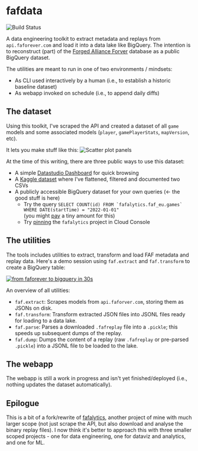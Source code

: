 # fafdata

![Build Status](https://github.com/yaniv-aknin/fafdata/actions/workflows/test.yml/badge.svg?branch=main)

A data engineering toolkit to extract metadata and replays from `api.faforever.com` and load it into a data lake like BigQuery. The intention is to reconstruct (part) of the [Forged Alliance Forver](http://faforver.com) database as a public BigQuery dataset.

The utilities are meant to run in one of two environments / mindsets:

* As CLI used interactively by a human (i.e., to establish a historic baseline dataset)
* As webapp invoked on schedule (i.e., to append daily diffs)

## The dataset

Using this toolkit, I've scraped the API and created a dataset of all `game` models and some associated models (`player`, `gamePlayerStats`, `mapVersion`, etc).

It lets you make stuff like this:
![Scatter plot panels](https://user-images.githubusercontent.com/101657/177016397-5a47fe4d-862a-489b-8610-3e28487ea06c.png)

At the time of this writing, there are three public ways to use this dataset:

* A simple [Datastudio Dashboard] for quick browsing
* A [Kaggle dataset] where I've flattened, filtered and documented two CSVs
* A publicly accessible BigQuery dataset for your own queries (← the good stuff is here)
  * Try the query ``SELECT COUNT(id) FROM `fafalytics.faf_eu.games` WHERE DATE(startTime) = "2022-01-01"`` \
    (you might [pay][public query pricing] a tiny amount for this)
  * Try [pinning][pinning a project] the `fafalytics` project in Cloud Console

[Datastudio Dashboard]: https://datastudio.google.com/reporting/ad26e447-e1fd-4856-b7d0-78447dfcfde7
[Kaggle dataset]: https://www.kaggle.com/datasets/yanivaknin/fafdata
[pinning a project]: https://cloud.google.com/bigquery/docs/bigquery-web-ui#pinning_adding_a_project
[public query pricing]: https://cloud.google.com/bigquery/public-data#share_a_dataset_with_the_public


## The utilities

The tools includes utilities to extract, transform and load FAF metadata and replay data. Here's a demo session using `faf.extract` and `faf.transform` to create a BigQuery table:

[![from faforever to bigquery in 30s](https://asciinema.org/a/MYghLXpGbNIKwsnVDtCQOXoEO.svg)](https://asciinema.org/a/MYghLXpGbNIKwsnVDtCQOXoEO)

An overview of all utilities:

* `faf.extract`: Scrapes models from `api.faforver.com`, storing them as JSONs on disk.
* `faf.transform`: Transform extracted JSON files into JSONL files ready for loading to a data lake.
* `faf.parse`: Parses a downloaded `.fafreplay` file into a `.pickle`; this speeds up subsequent dumps of the replay.
* `faf.dump`: Dumps the content of a replay (raw `.fafreplay` or pre-parsed `.pickle`) into a JSONL file to be loaded to the lake.

## The webapp

The webapp is still a work in progress and isn't yet finished/deployed (i.e., nothing updates the dataset automatically).

## Epilogue

This is a bit of a fork/rewrite of [fafalytics](https://github.com/yaniv-aknin/fafalytics), another project of mine with much larger scope (not just scrape the API, but also download and analyse the binary replay files). I now think it's better to approach this with three smaller scoped projects - one for data engineering, one for dataviz and analytics, and one for ML.
